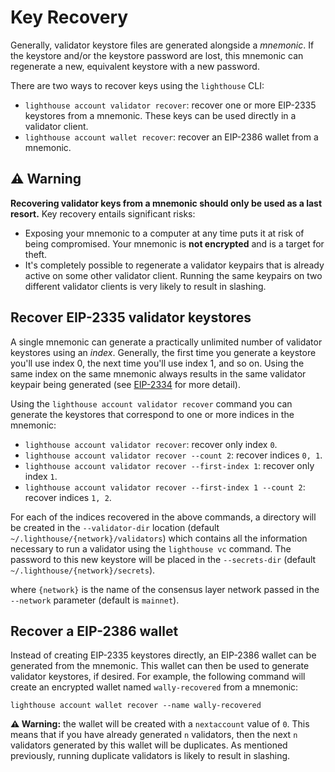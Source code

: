 # Key Recovery

Generally, validator keystore files are generated alongside a *mnemonic*. If
the keystore and/or the keystore password are lost, this mnemonic can
regenerate a new, equivalent keystore with a new password.

There are two ways to recover keys using the `lighthouse` CLI:

- `lighthouse account validator recover`: recover one or more EIP-2335 keystores from a mnemonic.
 These keys can be used directly in a validator client.
- `lighthouse account wallet recover`: recover an EIP-2386 wallet from a
 mnemonic.

## ⚠️ Warning

**Recovering validator keys from a mnemonic should only be used as a last
resort.** Key recovery entails significant risks:

- Exposing your mnemonic to a computer at any time puts it at risk of being
 compromised. Your mnemonic is **not encrypted** and is a target for theft.
- It's completely possible to regenerate a validator keypairs that is already active
 on some other validator client. Running the same keypairs on two different
 validator clients is very likely to result in slashing.

## Recover EIP-2335 validator keystores

A single mnemonic can generate a practically unlimited number of validator
keystores using an *index*. Generally, the first time you generate a keystore
you'll use index 0, the next time you'll use index 1, and so on. Using the same
index on the same mnemonic always results in the same validator keypair being
generated (see [EIP-2334](https://eips.ethereum.org/EIPS/eip-2334) for more
detail).

Using the `lighthouse account validator recover` command you can generate the
keystores that correspond to one or more indices in the mnemonic:

- `lighthouse account validator recover`: recover only index `0`.
- `lighthouse account validator recover --count 2`: recover indices `0, 1`.
- `lighthouse account validator recover --first-index 1`: recover only index `1`.
- `lighthouse account validator recover --first-index 1 --count 2`: recover indices `1, 2`.

For each of the indices recovered in the above commands, a directory will be
created in the `--validator-dir` location (default `~/.lighthouse/{network}/validators`)
which contains all the information necessary to run a validator using the
`lighthouse vc` command. The password to this new keystore will be placed in
the `--secrets-dir` (default `~/.lighthouse/{network}/secrets`).

where `{network}` is the name of the consensus layer network passed in the `--network` parameter (default is `mainnet`).

## Recover a EIP-2386 wallet

Instead of creating EIP-2335 keystores directly, an EIP-2386 wallet can be
generated from the mnemonic. This wallet can then be used to generate validator
keystores, if desired. For example, the following command will create an
encrypted wallet named `wally-recovered` from a mnemonic:

```
lighthouse account wallet recover --name wally-recovered
```

**⚠️ Warning:** the wallet will be created with a `nextaccount` value of `0`.
This means that if you have already generated `n` validators, then the next `n`
validators generated by this wallet will be duplicates. As mentioned
previously, running duplicate validators is likely to result in slashing.
